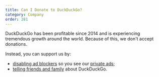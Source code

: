 ```yaml
---
title: Can I Donate to DuckDuckGo?
category: Company
order: 281
---
```


<p>
    DuckDuckGo has been profitable since 2014 and is experiencing tremendous growth around the world. Because of this, we don't accept donations. 
</p>

<p>
    Instead, you can support us by:
</p>

<ul>
    <li><a href="https://help.duckduckgo.com/duckduckgo-help-pages/settings/adblockers/">disabling ad blockers</a> so you see our <a href="https://help.duckduckgo.com/duckduckgo-help-pages/company/advertising-and-affiliates/">private ads</a>;</li>
    <li><a href="https://duckduckgo.com/spread">telling friends and family</a> about DuckDuckGo.</li>
</ul>
